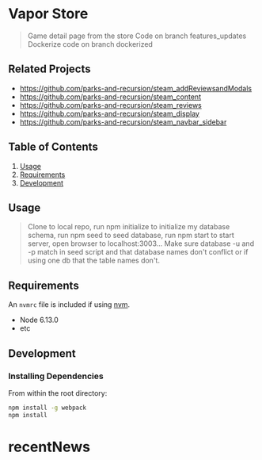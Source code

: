 # Vapor Store

> Game detail page from the store
Code on branch features_updates
Dockerize code on branch dockerized

## Related Projects

  - https://github.com/parks-and-recursion/steam_addReviewsandModals
  - https://github.com/parks-and-recursion/steam_content
  - https://github.com/parks-and-recursion/steam_reviews
  - https://github.com/parks-and-recursion/steam_display
  - https://github.com/parks-and-recursion/steam_navbar_sidebar

## Table of Contents

1. [Usage](#Usage)
1. [Requirements](#requirements)
1. [Development](#development)

## Usage

> Clone to local repo, run npm initialize to initialize my database schema, run npm seed to seed database, run npm start to start server, open browser to localhost:3003... Make sure database -u and -p match in seed script and that database names don't conflict or if using one db that the table names don't.

## Requirements

An `nvmrc` file is included if using [nvm](https://github.com/creationix/nvm).

- Node 6.13.0
- etc

## Development

### Installing Dependencies

From within the root directory:

```sh
npm install -g webpack
npm install
```
# recentNews

